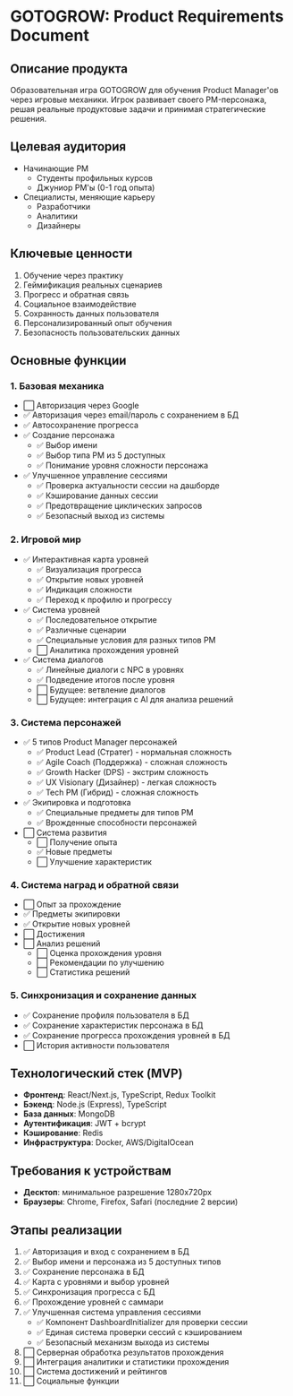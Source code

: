 # GOTOGROW: Product Requirements Document

## Описание продукта
Образовательная игра GOTOGROW для обучения Product Manager'ов через игровые механики. Игрок развивает своего PM-персонажа, решая реальные продуктовые задачи и принимая стратегические решения.

## Целевая аудитория
- Начинающие PM
  - Студенты профильных курсов
  - Джуниор PM'ы (0-1 год опыта)
- Специалисты, меняющие карьеру
  - Разработчики
  - Аналитики
  - Дизайнеры

## Ключевые ценности
1. Обучение через практику
2. Геймификация реальных сценариев
3. Прогресс и обратная связь
4. Социальное взаимодействие
5. Сохранность данных пользователя
6. Персонализированный опыт обучения
7. Безопасность пользовательских данных

## Основные функции

### 1. Базовая механика
- ⬜ Авторизация через Google
- ✅ Авторизация через email/пароль с сохранением в БД
- ✅ Автосохранение прогресса
- ✅ Создание персонажа
  - ✅ Выбор имени
  - ✅ Выбор типа PM из 5 доступных
  - ✅ Понимание уровня сложности персонажа
- ✅ Улучшенное управление сессиями
  - ✅ Проверка актуальности сессии на дашборде
  - ✅ Кэширование данных сессии
  - ✅ Предотвращение циклических запросов
  - ✅ Безопасный выход из системы

### 2. Игровой мир
- ✅ Интерактивная карта уровней
  - ✅ Визуализация прогресса
  - ✅ Открытие новых уровней
  - ✅ Индикация сложности
  - ✅ Переход к профилю и прогрессу
- ✅ Система уровней
  - ✅ Последовательное открытие
  - ✅ Различные сценарии
  - ✅ Специальные условия для разных типов PM
  - ⬜ Аналитика прохождения уровней
- ✅ Система диалогов
  - ✅ Линейные диалоги с NPC в уровнях
  - ✅ Подведение итогов после уровня
  - ⬜ Будущее: ветвление диалогов
  - ⬜ Будущее: интеграция с AI для анализа решений

### 3. Система персонажей
- ✅ 5 типов Product Manager персонажей
  - ✅ Product Lead (Стратег) - нормальная сложность
  - ✅ Agile Coach (Поддержка) - сложная сложность
  - ✅ Growth Hacker (DPS) - экстрим сложность
  - ✅ UX Visionary (Дизайнер) - легкая сложность
  - ✅ Tech PM (Гибрид) - сложная сложность
- ✅ Экипировка и подготовка
  - ✅ Специальные предметы для типов PM
  - ✅ Врожденные способности персонажей
- ⬜ Система развития
  - ⬜ Получение опыта
  - ✅ Новые предметы
  - ⬜ Улучшение характеристик

### 4. Система наград и обратной связи
- ⬜ Опыт за прохождение
- ✅ Предметы экипировки
- ✅ Открытие новых уровней
- ⬜ Достижения
- ⬜ Анализ решений
  - ⬜ Оценка прохождения уровня
  - ⬜ Рекомендации по улучшению
  - ⬜ Статистика решений

### 5. Синхронизация и сохранение данных
- ✅ Сохранение профиля пользователя в БД
- ✅ Сохранение характеристик персонажа в БД
- ✅ Сохранение прогресса прохождения уровней в БД
- ⬜ История активности пользователя

## Технологический стек (MVP)
- **Фронтенд**: React/Next.js, TypeScript, Redux Toolkit
- **Бэкенд**: Node.js (Express), TypeScript
- **База данных**: MongoDB
- **Аутентификация**: JWT + bcrypt
- **Кэширование**: Redis
- **Инфраструктура**: Docker, AWS/DigitalOcean

## Требования к устройствам
- **Десктоп**: минимальное разрешение 1280x720px
- **Браузеры**: Chrome, Firefox, Safari (последние 2 версии)

## Этапы реализации
1. ✅ Авторизация и вход с сохранением в БД
2. ✅ Выбор имени и персонажа из 5 доступных типов
3. ✅ Сохранение персонажа в БД
4. ✅ Карта с уровнями и выбор уровней
5. ✅ Синхронизация прогресса с БД
6. ✅ Прохождение уровней с саммари
7. ✅ Улучшенная система управления сессиями
   - ✅ Компонент DashboardInitializer для проверки сессии
   - ✅ Единая система проверки сессий с кэшированием
   - ✅ Безопасный механизм выхода из системы
8. ⬜ Серверная обработка результатов прохождения
9. ⬜ Интеграция аналитики и статистики прохождения
10. ⬜ Система достижений и рейтингов
11. ⬜ Социальные функции 